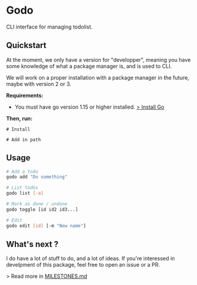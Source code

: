 # Godo

CLI interface for managing todolist.

## Quickstart

At the moment, we only have a version for "developper", meaning you have some knowledge of what a package manager is, and is used to CLI.

We will work on a proper installation with a package manager in the future, maybe with version 2 or 3.

**Requirements:**

- You must have go version 1.15 or higher installed. [> Install Go](https://golang.org/dl/)

**Then, run:**

```
# Install

# Add in path
```

## Usage

```bash
# Add a todo
godo add "Do something"

# List todos
godo list [-a]

# Mark as done / undone
godo toggle [id id2 id3...]

# Edit
godo edit [id] [-m "New name"]
```

## What's next ?

I do have a lot of stuff to do, and a lot of ideas. If you're interessed in develpment of this package, feel free to open an issue or a PR.

\> Read more in [MILESTONES.md](./MILESTONES.md) 